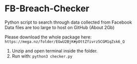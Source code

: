 # FB-Breach-Checker

Python script to search through data collected from Facebook  
Data files are too large to host on GitHub (About 2Gb)

Please download the whole package here:  
`https://mega.nz/folder/EGwU2BjK#pOttZfivrz5CGM1qZsk6_Q`

1. Unzip and open terminal inside the folder.  
2. Run with:
`python3 checker.py`
